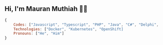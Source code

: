 <h2> Hi, I'm Mauran Muthiah 👋🏽</h2>

```javascript
{
    Codes: ["Javascript", "Typescript", "PHP", "Java", "C#", "Delphi", "Swift", "Go"]
    Technologies: ["Docker", "Kubernetes", "OpenShift]
    Pronouns: ["He", "Him"]
}
```
